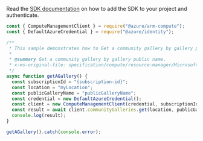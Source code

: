 Read the [SDK documentation](https://github.com/Azure/azure-sdk-for-js/blob/%40azure%2Farm-compute_17.3.1/sdk/compute/arm-compute/README.md) on how to add the SDK to your project and authenticate.

```javascript
const { ComputeManagementClient } = require("@azure/arm-compute");
const { DefaultAzureCredential } = require("@azure/identity");

/**
 * This sample demonstrates how to Get a community gallery by gallery public name.
 *
 * @summary Get a community gallery by gallery public name.
 * x-ms-original-file: specification/compute/resource-manager/Microsoft.Compute/stable/2021-07-01/examples/communityGallery/GetACommunityGallery.json
 */
async function getAGallery() {
  const subscriptionId = "{subscription-id}";
  const location = "myLocation";
  const publicGalleryName = "publicGalleryName";
  const credential = new DefaultAzureCredential();
  const client = new ComputeManagementClient(credential, subscriptionId);
  const result = await client.communityGalleries.get(location, publicGalleryName);
  console.log(result);
}

getAGallery().catch(console.error);
```
